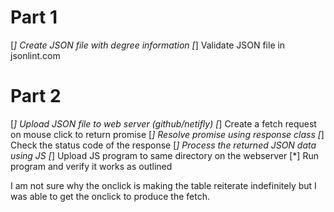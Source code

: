 # Part 1
[*] Create JSON file with degree information
[*] Validate JSON file in jsonlint.com
# Part 2
[*] Upload JSON file to web server (github/netifly)
[*] Create a fetch request on mouse click to return promise
[*] Resolve promise using response class
[*] Check the status code of the response
[*] Process the returned JSON data using JS
[*] Upload JS program to same directory on the webserver
[*] Run program and verify it works as outlined


I am not sure why the onclick is making the table reiterate indefinitely but I was able to get the onclick to produce the fetch. 